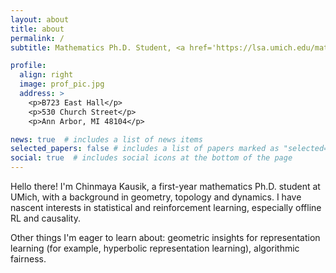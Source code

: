 ```yaml
---
layout: about
title: about
permalink: /
subtitle: Mathematics Ph.D. Student, <a href='https://lsa.umich.edu/math/'>University of Michigan</a>.

profile:
  align: right
  image: prof_pic.jpg
  address: >
    <p>B723 East Hall</p>
    <p>530 Church Street</p>
    <p>Ann Arbor, MI 48104</p>

news: true  # includes a list of news items
selected_papers: false # includes a list of papers marked as "selected={true}"
social: true  # includes social icons at the bottom of the page
---
```


Hello there! I'm Chinmaya Kausik, a first-year mathematics Ph.D. student at UMich, with a background in geometry, topology and dynamics. I have nascent interests in statistical and reinforcement learning, especially offline RL and causality.

Other things I'm eager to learn about: geometric insights for representation learning (for example, hyperbolic representation learning), algorithmic fairness. 

